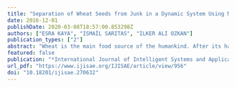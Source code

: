```yaml
---
title: "Separation of Wheat Seeds from Junk in a Dynamic System Using Morphological Properties"
date: 2016-12-01
publishDate: 2020-03-08T18:57:00.853298Z
authors: ["ESRA KAYA", "ISMAİL SARITAS", "ILKER ALI OZKAN"]
publication_types: ["2"]
abstract: "Wheat is the main food source of the humankind. After its harvest, it goes through many procedures from its separation from chaff to its packaging. With the development in technology, many of these procedures are realized with automatic systems which saves the manufacturer the cost of labour, time and provides the customer with more quality food. One of the main concerns of quality food production is to provide a customer with the product in its purest form which means the product must be separated from all foreign matters. In this study, type-1252 durum wheat seeds have been separated from junk using the morphological properties of wheat seeds through the uncompressed video image taken with the camera Prosilica GT2000c. The main references for the quality measurement of wheat seeds are the shape and the dimensions of a wheat seed. Aiming for high quality wheat grain storage with no junk, this article has adopted various image processing techniques from image preprocessing to feature extraction. The image processing has been realized in a computer environment and the results show that the image processing is successful and the detection of wheat seeds from junk was accurate."
featured: false
publication: "*International Journal of Intelligent Systems and Applications in Engineering*"
url_pdf: "https://www.ijisae.org/IJISAE/article/view/956"
doi: "10.18201/ijisae.270632"
---
```


